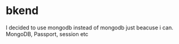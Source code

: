 # bkend
I decided to use mongodb instead of mongodb just beacuse i can.
MongoDB, Passport, session etc
